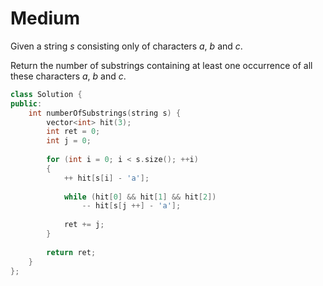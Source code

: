 # Medium

Given a string $s$ consisting only of characters $a$, $b$ and $c$.

Return the number of substrings containing at least one occurrence of all these characters $a$, $b$ and $c$.

```cpp
class Solution {
public:
    int numberOfSubstrings(string s) {
        vector<int> hit(3);
        int ret = 0;
        int j = 0;
        
        for (int i = 0; i < s.size(); ++i)
        {
            ++ hit[s[i] - 'a'];
            
            while (hit[0] && hit[1] && hit[2])
                -- hit[s[j ++] - 'a'];
            
            ret += j;
        }
        
        return ret;
    }
};
```
